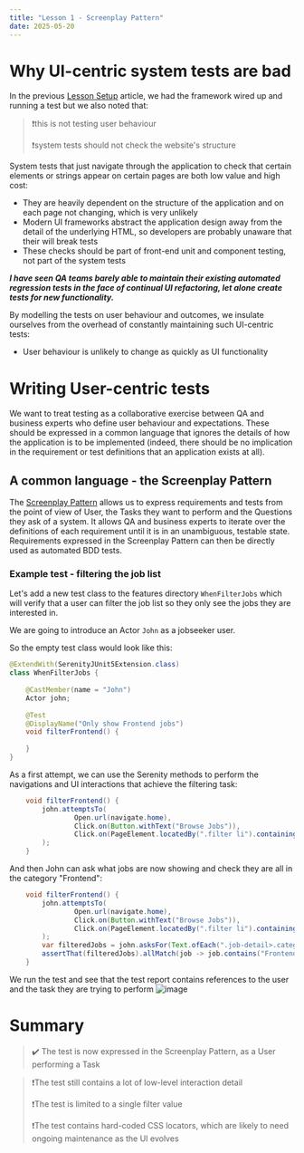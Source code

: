 ```yaml
---
title: "Lesson 1 - Screenplay Pattern"
date: 2025-05-20
---
```

# Why UI-centric system tests are bad
In the previous [Lesson Setup](2025-05-19-lesson-setup.md) article, we had the framework wired up and running a test but we also noted that:
>❗this is not testing user behaviour
>
>❗system tests should not check the website's structure

System tests that just navigate through the application to check that certain elements or strings appear on certain pages are both low value and high cost:
- They are heavily dependent on the structure of the application and on each page not changing, which is very unlikely
- Modern UI frameworks abstract the application design away from the detail of the underlying HTML, so developers are probably unaware that their will break tests
- These checks should be part of front-end unit and component testing, not part of the system tests

***I have seen QA teams barely able to maintain their existing automated regression tests in the face of continual UI refactoring, let alone create tests for new functionality.***

By modelling the tests on user behaviour and outcomes, we insulate ourselves from the overhead of constantly maintaining such UI-centric tests:
- User behaviour is unlikely to change as quickly as UI functionality

# Writing User-centric tests
We want to treat testing as a collaborative exercise between QA and business experts who define user behaviour and expectations. These should be expressed in a common language that ignores the details of how the application is to be implemented (indeed, there should be no implication in the requirement or test definitions that an application exists at all).

## A common language - the Screenplay Pattern
The [Screenplay Pattern](https://serenity-bdd.github.io/docs/tutorials/screenplay#introducing-the-screenplay-pattern) allows us to express requirements and tests from the point of view of User, the Tasks they want to perform and the Questions they ask of a system. It allows QA and business experts to iterate over the definitions of each requirement until it is in an unambiguous, testable state. 
Requirements expressed in the Screenplay Pattern can then be directly used as automated BDD tests.

### Example test - filtering the job list
Let's add a new test class to the features directory `WhenFilterJobs` which will verify that a user can filter the job list so they only see the jobs they are interested in.

We are going to introduce an Actor `John` as a jobseeker user.

So the empty test class would look like this:
```java
@ExtendWith(SerenityJUnit5Extension.class)
class WhenFilterJobs {
    
    @CastMember(name = "John")
    Actor john;
    
    @Test
    @DisplayName("Only show Frontend jobs")
    void filterFrontend() {
        
    }
}
```
As a first attempt, we can use the Serenity methods to perform the navigations and UI interactions that achieve the filtering task:
```java
    void filterFrontend() {
        john.attemptsTo(
                Open.url(navigate.home),
                Click.on(Button.withText("Browse Jobs")),
                Click.on(PageElement.locatedBy(".filter li").containingText("Frontend"))
        );
    }
```
And then John can ask what jobs are now showing and check they are all in the category "Frontend":
```java
    void filterFrontend() {
        john.attemptsTo(
                Open.url(navigate.home),
                Click.on(Button.withText("Browse Jobs")),
                Click.on(PageElement.locatedBy(".filter li").containingText("Frontend"))
        );
        var filteredJobs = john.asksFor(Text.ofEach(".job-detail>.category"));
        assertThat(filteredJobs).allMatch(job -> job.contains("Frontend"));
    }
```
We run the test and see that the test report contains references to the user and the task they are trying to perform
![image](https://github.com/user-attachments/assets/1c4b58b6-3ee9-4516-b819-9aeaa59877ff)

# Summary
> ✔️ The test is now expressed in the Screenplay Pattern, as a User performing a Task

> ❗The test still contains a lot of low-level interaction detail
> 
> ❗The test is limited to a single filter value
>
> ❗The test contains hard-coded CSS locators, which are likely to need ongoing maintenance as the UI evolves

  
